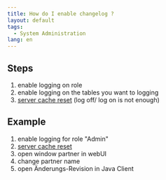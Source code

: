 ```yaml
---
title: How do I enable changelog ?
layout: default
tags:
  - System Administration
lang: en
---
```

## Steps

1. enable logging on role
1. enable logging on the tables you want to logging
1. [server cache reset](../../installation_collection/EN/How_to_reset_server_cache) (log off/ log on is not enough)


## Example

1. enable logging for role "Admin"
1. [server cache reset](../../installation_collection/EN/How_to_reset_server_cache)
1. open window partner in webUI
1. change partner name
1. open Änderungs-Revision in Java Client

